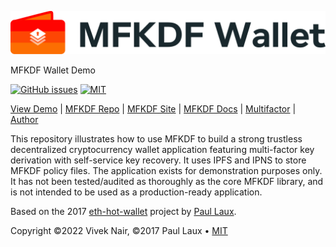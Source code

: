 [![MFKDF](./logo-sm.png "MFKDF WALLET")](https://wallet.mfkdf.com/ "MFKDF WALLET")

MFKDF Wallet Demo

[![GitHub issues](https://img.shields.io/github/issues/multifactor/mfkdf-wallet-demo)](https://github.com/multifactor/mfkdf-wallet-demo/issues)
[![MIT](https://img.shields.io/badge/license-MIT-brightgreen.svg)](https://github.com/multifactor/mfkdf-wallet-demo/blob/main/LICENSE)

[View Demo](https://wallet.mfkdf.com) |
[MFKDF Repo](https://github.com/multifactor/mfkdf) |
[MFKDF Site](https://mfkdf.com/) |
[MFKDF Docs](https://mfkdf.com/docs/) |
[Multifactor](https://github.com/multifactor) |
[Author](https://github.com/VCNinc)

This repository illustrates how to use MFKDF to build a strong trustless decentralized cryptocurrency wallet application featuring multi-factor key derivation with self-service key recovery. It uses IPFS and IPNS to store MFKDF policy files. The application exists for demonstration purposes only. It has not been tested/audited as thoroughly as the core MFKDF library, and is not intended to be used as a production-ready application.

Based on the 2017 [eth-hot-wallet](https://github.com/PaulLaux/eth-hot-wallet) project by [Paul Laux](https://github.com/PaulLaux).

Copyright ©2022 Vivek Nair, ©2017 Paul Laux • [MIT](https://github.com/multifactor/mfkdf-wallet-demo/blob/main/LICENSE)
